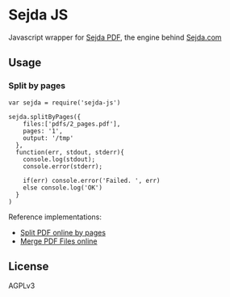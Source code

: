 # Sejda JS

Javascript wrapper for [Sejda PDF](https://github.com/torakiki/sejda), the engine behind [Sejda.com](http://www.sejda.com)  

## Usage

### Split by pages

```
var sejda = require('sejda-js')

sejda.splitByPages({
    files:['pdfs/2_pages.pdf'],
    pages: '1',
    output: '/tmp'
  },
  function(err, stdout, stderr){
    console.log(stdout);
    console.error(stderr);

    if(err) console.error('Failed. ', err)
    else console.log('OK')
  }
)
```

Reference implementations: 
- [Split PDF online by pages](https://www.sejda.com/split-pdf)
- [Merge PDF Files online](https://www.sejda.com/merge-pdf)

## License

AGPLv3




